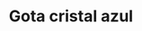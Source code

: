 ---
title: Gota cristal azul
date: 
draft: false

# descripcion
description : Conjunto de aros y dije de plata con cristal

materials: Plata 925

color: Plateado y cristal

dimensions: 0,8cm x 1,9cm (dije) - 0,6cm x 1,3cm (aros)

code: 06-18-0397

type: "Conjuntos"

categories: [destacados]

# Images
# first image will be shown in the product page
images:
  # - image: "images/path_to_image"
  # La ubicacion de las imagenes es imagenes/Conjuntos/Conjuntos.Aros y Dije/06-18-0397-gota-cristal-azul
  - image: "./images/conjuntos/aros_y_dije/06-18-0397-gota-cristal-azul_a.JPG"
  - image: "./images/conjuntos/aros_y_dije/06-18-0397-gota-cristal-azul_b.JPG"
---
